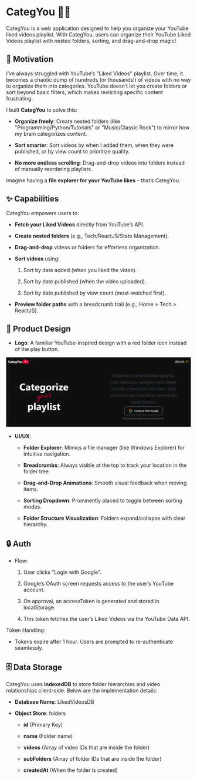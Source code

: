# CategYou 📂✨

CategYou is a web application designed to help you organize your YouTube liked videos playlist. With CategYou, users can organize their YouTube Liked Videos playlist with nested folders, sorting, and drag-and-drop magic!

## 🚀 Motivation
I’ve always struggled with YouTube’s "Liked Videos" playlist. Over time, it becomes a chaotic dump of hundreds (or thousands!) of videos with no way to organize them into categories. YouTube doesn’t let you create folders or sort beyond basic filters, which makes revisiting specific content frustrating.

I built **CategYou** to solve this:

- **Organize freely**: Create nested folders (like "Programming/Python/Tutorials" or "Music/Classic Rock") to mirror how my brain categorizes content.

- **Sort smarter**: Sort videos by when I added them, when they were published, or by view count to prioritize quality.

- **No more endless scrolling**: Drag-and-drop videos into folders instead of manually reordering playlists.

Imagine having a **file explorer for your YouTube likes** – that’s CategYou.

## ✨ Capabilities
CategYou empowers users to:

- **Fetch your Liked Videos** directly from YouTube’s API.

- **Create nested folders** (e.g., Tech/ReactJS/State Management).

- **Drag-and-drop** videos or folders for effortless organization.

- **Sort videos** using:

  1. Sort by date added (when you liked the video).

  2. Sort by date published (when the video uploaded).

  3. Sort by date published by view count (most-watched first).

- **Preview folder paths** with a breadcrumb trail (e.g., Home > Tech > ReactJS).

## 🎨 Product Design

- **Logo**: A familiar YouTube-inspired design with a red folder icon instead of the play button.

![temp](public/photo_2025-03-26_02-43-56.jpg)


- **UI/UX**:

  - **Folder Explorer**: Mimics a file manager (like Windows Explorer) for intuitive navigation.

  - **Breadcrumbs**: Always visible at the top to track your location in the folder tree.

  - **Drag-and-Drop Animations**: Smooth visual feedback when moving items.

  - **Sorting Dropdown**: Prominently placed to toggle between sorting modes.

  - **Folder Structure Visualization**: Folders expand/collapse with clear hierarchy.

## 🔒 Auth

- Flow:

  1. User clicks "Login with Google".

  2. Google’s OAuth screen requests access to the user’s YouTube account.

  3. On approval, an accessToken is generated and stored in localStorage.

  4. This token fetches the user’s Liked Videos via the YouTube Data API.

Token Handling:

- Tokens expire after 1 hour. Users are prompted to re-authenticate seamlessly.

## 🗄️ Data Storage
CategYou uses **IndexedDB** to store folder hierarchies and video relationships client-side. Below are the implementation details:
- **Database Name**: LikedVideosDB

- **Object Store**: folders

  - **id** (Primary Key)

  - **name** (Folder name)

  - **videos** (Array of video IDs that are inside the folder)

  - **subFolders** (Array of folder IDs that are inside the folder)

  - **createdAt** (When the folder is created)
